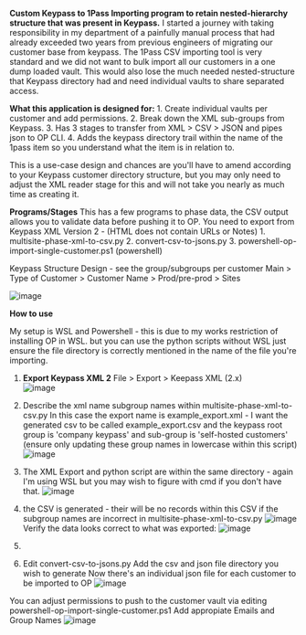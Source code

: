 **Custom Keypass to 1Pass Importing program to retain nested-hierarchy structure that was present in Keypass.**
I started a journey with taking responsibility in my department of a painfully manual process that had already exceeded two years from previous engineers of migrating our customer base from keypass. 
The 1Pass CSV importing tool is very standard and we did not want to bulk import all our customers in a one dump loaded vault. This would also lose the much needed nested-structure that Keypass directory had and need individual vaults to share separated access.

**What this application is designed for:**
	1. Create individual vaults per customer and add permissions.
	2. Break down the XML sub-groups from Keypass.
	3. Has 3 stages to transfer from XML > CSV > JSON and pipes json to OP CLI. 
	4. Adds the keypass directory trail within the name of the 1pass item so you understand what the item is in relation to.
 
This is a use-case design and chances are you'll have to amend according to your Keypass customer directory structure, but you may only need to adjust the XML reader stage for this and will not take you nearly as much time as creating it.

**Programs/Stages**
This has a few programs to phase data, the CSV output allows you to validate data before pushing it to OP.  You need to export from Keypass XML Version 2 - (HTML does not contain URLs or Notes)
	1. multisite-phase-xml-to-csv.py
	2. convert-csv-to-jsons.py
	3. powershell-op-import-single-customer.ps1 (powershell)
 
Keypass Structure Design -
see the group/subgroups per customer
Main > Type of Customer > Customer Name > Prod/pre-prod > Sites
 
 ![image](https://github.com/user-attachments/assets/4c2f3f84-1221-49af-82dd-c721dcb50ba9)
 
**How to use**

My setup is WSL and Powershell - this is due to my works restriction of installing OP in WSL. 
but you can use the python scripts without WSL just ensure the file directory is correctly mentioned in the name of the file you're importing.

1. **Export Keypass XML 2**
	File > Export > Keepass XML (2.x)  
	![image](https://github.com/user-attachments/assets/07cb603e-83cf-434c-bdf3-0d82eead3992)

2. Describe the xml name subgroup names within multisite-phase-xml-to-csv.py 
	In this case the export name is example_export.xml -
	I want the generated csv to be called example_export.csv and the keypass root group is 'company keypass' and sub-group is 'self-hosted customers'
	(ensure only updating these group names in lowercase within this script)
	![image](https://github.com/user-attachments/assets/b9ce8831-f740-4fc6-9dd8-e845535fb46b)

4. The XML Export and python script are within the same directory - again I'm using WSL but you may wish to figure with cmd if you don't have that. 
	![image](https://github.com/user-attachments/assets/0f3425fe-a27f-45f3-82d7-5ec3801b0db2)

5. the CSV is generated - their will be no records within this CSV if the subgroup names are incorrect in multisite-phase-xml-to-csv.py
	![image](https://github.com/user-attachments/assets/9b712cd3-1529-4e1f-b7b4-beea902e9e42)
	Verify the data looks correct to what was exported:
	![image](https://github.com/user-attachments/assets/a91fa0cb-f366-4a1a-871a-e854349d9616)
6. 

7. Edit convert-csv-to-jsons.py
	Add the csv and json file directory you wish to generate 
	Now there's an individual json file for each customer to be imported to OP
	![image](https://github.com/user-attachments/assets/6d67e5ed-b8d8-4acd-be97-846c897a313b)



You can adjust permissions to push to the customer vault via editing powershell-op-import-single-customer.ps1
	Add appropiate Emails and Group Names 
	![image](https://github.com/user-attachments/assets/61684688-c9ee-4dca-aa81-97b2ec85727e)

